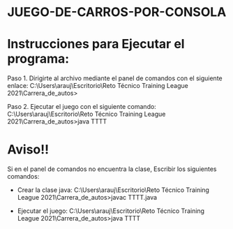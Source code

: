 # JUEGO-DE-CARROS-POR-CONSOLA

# Instrucciones para Ejecutar el programa:

Paso 1.
Dirigirte al archivo mediante el panel de comandos con el siguiente enlace: 
C:\Users\arauj\Escritorio\Reto Técnico Training League 2021\Carrera_de_autos>

Paso 2.
Ejecutar el juego con el siguiente comando:
C:\Users\arauj\Escritorio\Reto Técnico Training League 2021\Carrera_de_autos>java TTTT

# Aviso!!
Si en el panel de comandos no encuentra la clase, Escribir los siguientes comandos:

* Crear la clase java:
C:\Users\arauj\Escritorio\Reto Técnico Training League 2021\Carrera_de_autos>javac TTTT.java

* Ejecutar el juego:
C:\Users\arauj\Escritorio\Reto Técnico Training League 2021\Carrera_de_autos>java TTTT
